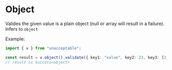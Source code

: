 # Object

Valides the given value is a plain object (null or array will result in a
failure). Infers to `object`

Example:

```ts
import { v } from "unacceptable";

const result = v.object().validate({ key1: "value", key2: 23, key3: [1, "2"] });
// result is Success<object>
```

